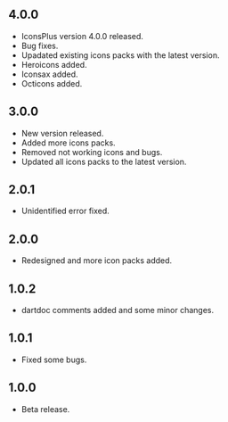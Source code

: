 ## 4.0.0

- IconsPlus version 4.0.0 released.
- Bug fixes.
- Upadated existing icons packs with the latest version.
- Heroicons added.
- Iconsax added.
- Octicons added.

## 3.0.0

- New version released.
- Added more icons packs.
- Removed not working icons and bugs.
- Updated all icons packs to the latest version.

## 2.0.1

- Unidentified error fixed.

## 2.0.0

- Redesigned and more icon packs added.

## 1.0.2

- dartdoc comments added and some minor changes.

## 1.0.1

- Fixed some bugs.

## 1.0.0

- Beta release.
